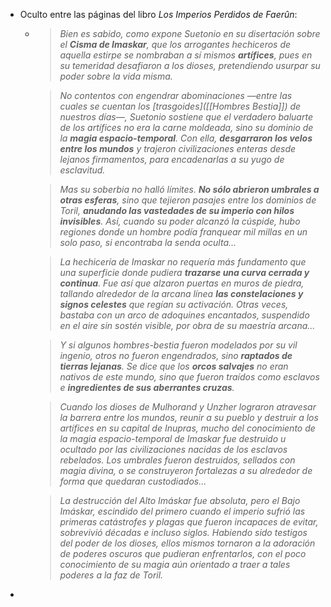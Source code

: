 - Oculto entre las páginas del libro *Los Imperios Perdidos de Faerûn*:
	- > *Bien es sabido, como expone Suetonio en su disertación sobre el __Cisma de Imaskar__, que los arrogantes hechiceros de aquella estirpe se nombraban a sí mismos __artífices__, pues en su temeridad desafiaron a los dioses, pretendiendo usurpar su poder sobre la vida misma.*
	  
	  > *No contentos con engendrar abominaciones —entre las cuales se cuentan los [trasgoides]([[Hombres Bestia]]) de nuestros días—, Suetonio sostiene que el verdadero baluarte de los artífices no era la carne moldeada, sino su dominio de la __magia espacio-temporal__. Con ella, __desgarraron los velos entre los mundos__ y trajeron civilizaciones enteras desde lejanos firmamentos, para encadenarlas a su yugo de esclavitud.*
	  
	  > *Mas su soberbia no halló límites. __No sólo abrieron umbrales a otras esferas__, sino que tejieron pasajes entre los dominios de Toril, __anudando las vastedades de su imperio con hilos invisibles__. Así, cuando su poder alcanzó la cúspide, hubo regiones donde un hombre podía franquear mil millas en un solo paso, si encontraba la senda oculta...*
	  
	  > *La hechicería de Imaskar no requería más fundamento que una superficie donde pudiera __trazarse una curva cerrada y continua__. Fue así que alzaron puertas en muros de piedra, tallando alrededor de la arcana línea __las constelaciones y signos celestes__ que regían su activación. Otras veces, bastaba con un arco de adoquines encantados, suspendido en el aire sin sostén visible, por obra de su maestría arcana...*
	  
	  > *Y si algunos hombres-bestia fueron modelados por su vil ingenio, otros no fueron engendrados, sino __raptados de tierras lejanas__. Se dice que los __orcos salvajes__ no eran nativos de este mundo, sino que fueron traídos como esclavos e __ingredientes de sus aberrantes cruzas__.*
	  
	  > *Cuando los dioses de Mulhorand y Unzher lograron atravesar la barrera entre los mundos, reunir a su pueblo y destruir a los artífices en su capital de Inupras, mucho del conocimiento de la magia espacio-temporal de Imaskar fue destruido u ocultado por las civilizaciones nacidas de los esclavos rebelados. Los umbrales fueron destruidos, sellados con magia divina, o se construyeron fortalezas a su alrededor de forma que quedaran custodiados...*
	  
	  > *La destrucción del Alto Imáskar fue absoluta, pero el Bajo Imáskar, escindido del primero cuando el imperio sufrió las primeras catástrofes y plagas que fueron incapaces de evitar, sobrevivió décadas e incluso siglos. Habiendo sido testigos del poder de los dioses, ellos mismos tornaron a la adoración de poderes oscuros que pudieran enfrentarlos, con el poco conocimiento de su magia aún orientado a traer a tales poderes a la faz de Toril.*
-